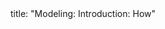 <frontmatter>
title: "Modeling: Introduction: How"
</frontmatter>

<include src="navbar.md" boilerplate />

<include src="unit-inPage-asFlat.md" boilerplate />